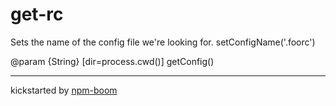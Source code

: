 # get-rc

Sets the name of the config file we're looking for.
setConfigName('.foorc')

@param {String} [dir=process.cwd()]
getConfig()








---
kickstarted by [npm-boom][npm-boom]

[npm-boom]: https://github.com/reergymerej/npm-boom
